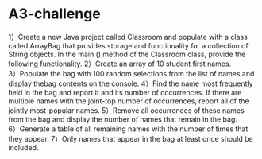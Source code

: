 # A3-challenge

1）Create a new Java project called Classroom and populate with a class called ArrayBag that provides storage and functionality for a collection of String objects. In the main () method of the Classroom class, provide the following functionality.
﻿﻿﻿2）Create an array of 10 student first names.
3）﻿﻿﻿Populate the bag with 100 random selections from the list of names and display thebag contents on the console.
4）﻿﻿﻿Find the name most frequently held in the bag and report it and its number of occurrences. If there are multiple names with the joint-top number of occurrences, report all of the jointly most-popular names.
5）﻿﻿﻿Remove all occurrences of these names from the bag and display the number of names that remain in the bag.
6）﻿﻿﻿Generate a table of all remaining names with the number of times that they appear.
7）Only names that appear in the bag at least once should be included.
